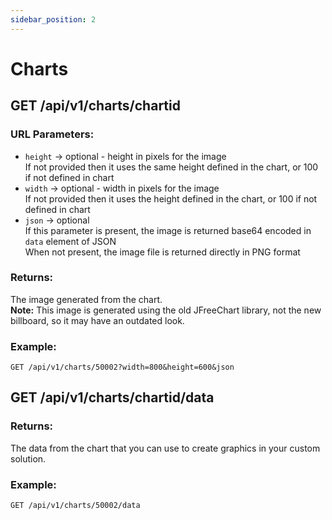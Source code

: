 ```yaml
---
sidebar_position: 2
---
```


# Charts

## GET /api/v1/charts/chartid

### URL Parameters:

- `height` -> optional - height in pixels for the image  
  If not provided then it uses the same height defined in the chart, or 100 if not defined in chart  
- `width` -> optional - width in pixels for the image  
  If not provided then it uses the height defined in the chart, or 100 if not defined in chart  
- `json` -> optional  
  If this parameter is present, the image is returned base64 encoded in `data` element of JSON  
  When not present, the image file is returned directly in PNG format

### Returns:

The image generated from the chart.  
**Note:** This image is generated using the old JFreeChart library, not the new billboard, so it may have an outdated look.

### Example:

`GET /api/v1/charts/50002?width=800&height=600&json`

## GET /api/v1/charts/chartid/data

### Returns:

The data from the chart that you can use to create graphics in your custom solution.

### Example:

`GET /api/v1/charts/50002/data`
